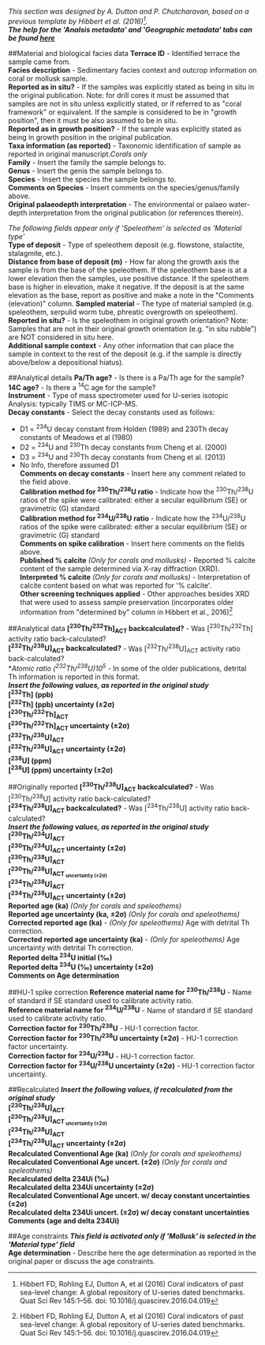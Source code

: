 *This section was designed by A. Dutton and P. Chutcharavan, based on a previous template by Hibbert et al. (2016)[^1].*</br>
***The help for the 'Analsis metadata' and 'Geographic metadata' tabs can be found [here](dating.md)***

##Material and biological facies data
**Terrace ID** - Identified terrace the sample came from.</br>
**Facies description** - Sedimentary facies context and outcrop information on coral or mollusk sample.</br>
**Reported as in situ?** - If the samples was explicitly stated as being in situ in the original publication. Note: for drill cores it must be assumed that samples are not in situ unless explicitly stated, or if referred to as "coral framework" or equivalent. If the sample is considered to be in "growth position", then it must be also assumed to be in situ.</br>
**Reported as in growth position?** - If the sample was explicitly stated as being in growth position in the original publication.</br>
**Taxa information (as reported)** - Taxonomic identification of sample as reported in original manuscript.*Corals only*</br>
**Family**	- Insert the family the sample belongs to.</br>
**Genus** - Insert the genis the sample belongs to.</br>
**Species**	- Insert the species the sample belongs to.</br>
**Comments on Species**	- Insert comments on the species/genus/family above.</br>
**Original palaeodepth interpretation** - The environmental or palaeo water-depth interpretation from the original publication (or references therein).</br>

*The following fields appear only if 'Speleothem' is selected as 'Material type'*</br>
**Type of deposit** - Type of speleothem deposit (e.g. flowstone, stalactite, stalagmite, etc.).</br>
**Distance from base of deposit (m)** - How far along the growth axis the sample is from the base of the speleothem. If the speleothem base is at a lower elevation then the samples, use positive distance. If the speleothem base is higher in elevation, make it negative. If the deposit is at the same elevation as the base, report as positive and make a note in the "Comments (elevation)" column.	
**Sampled material** - The type of material sampled (e.g. speleothem, serpulid worm tube, phreatic overgrowth on speleothem).</br>
**Reported in situ?** - Is the speleothem in original growth orientation? Note: Samples that are not in their original growth orientation (e.g. "in situ rubble") are NOT considered in situ here.</br>
**Additional sample context** - Any other information that can place the sample in context to the rest of the deposit (e.g. if the sample is directly above/below a depositional hiatus).</br>

##Analytical details
**Pa/Th age?** - Is there is a Pa/Th age for the sample?</br>
**14C age?** - Is there a <sup>14</sup>C age for the sample?</br>
**Instrument** - Type of mass spectrometer used for U-series isotopic Analysis: typically TIMS or MC-ICP-MS.</br>
**Decay constants** - Select the decay constants used as follows:</br>
- D1 = <sup>234</sup>U decay constant from Holden (1989) and 230Th decay constants of Meadows et al (1980)</br>
- D2 = <sup>234</sup>U and <sup>230</sup>Th decay constants from Cheng et al. (2000)</br>
- D3 = <sup>234</sup>U and <sup>230</sup>Th decay constants from Cheng et al. (2013)</br>
- No Info, therefore assumed D1</br>
**Comments on decay constants** - Insert here any comment related to the field above.</br>
**Calibration method for <sup>230</sup>Th/<sup>238</sup>U ratio** - Indicate how the <sup>230</sup>Th/<sup>238</sup>U ratios of the spike were calibrated: either a secular equilibrium (SE) or gravimetric (G) standard</br>
**Calibration method for <sup>234</sup>U/<sup>238</sup>U ratio** - Indicate how the <sup>234</sup>U/<sup>238</sup>U ratios of the spike were calibrated: either a secular equilibrium (SE) or gravimetric (G) standard</br>
**Comments on spike calibration** - Insert here comments on the fields above.<br>
**Published % calcite** *(Only for corals and mollusks)* - Reported % calcite content of the sample determined via X-ray diffraction (XRD).</br>
**Interpreted % calcite** *(Only for corals and mollusks)* - Interpretation of calcite content based on what was reported for '% calcite'.</br>
**Other screening techniques applied** - Other approaches besides XRD that were used to assess sample preservation (incorporates older information from "determined by" column in Hibbert et al., 2016)[^1]</br>

##Analytical data
**[<sup>230</sup>Th/<sup>232</sup>Th]<sub>ACT</sub> backcalculated?** - Was [<sup>230</sup>Th/<sup>232</sup>Th] activity ratio back-calculated?</br>
**[<sup>232</sup>Th/<sup>238</sup>U]<sub>ACT</sub> backcalculated?** - Was [<sup>232</sup>Th/<sup>238</sup>U]<sub>ACT</sub> activity ratio back-calculated?</br>
**Atomic ratio (<sup>232</sup>Th/<sup>238</sup>U)*10<sup>5</sup>** - In some of the older publications, detrital Th information is reported in this format.</br>
***Insert the following values, as reported in the original study***</br>
**[<sup>232</sup>Th] (ppb)**</br>
**[<sup>232</sup>Th] (ppb) uncertainty (±2σ)**</br>
**[<sup>230</sup>Th/<sup>232</sup>Th]<sub>ACT</sub>**</br>
**[<sup>230</sup>Th/<sup>232</sup>Th]<sub>ACT</sub> uncertainty (±2σ)**</br>
**[<sup>232</sup>Th/<sup>238</sup>U]<sub>ACT</sub>**</br>
**[<sup>232</sup>Th/<sup>238</sup>U]<sub>ACT</sub> uncertainty (±2σ)**</br>
**[<sup>238</sup>U] (ppm)**</br>
**[<sup>238</sup>U] (ppm) uncertainty (±2σ)**</br>

##Originally reported
**[<sup>230</sup>Th/<sup>238</sup>U]<sub>ACT</sub> backcalculated?** - Was [<sup>230</sup>Th/<sup>238</sup>U] activity ratio back-calculated?</br>
**[<sup>234</sup>Th/<sup>238</sup>U]<sub>ACT</sub> backcalculated?** - Was [<sup>234</sup>Th/<sup>238</sup>U] activity ratio back-calculated?</br>
***Insert the following values, as reported in the original study***</br>
**[<sup>230</sup>Th/<sup>234</sup>U]<sub>ACT</sub>**</br>
**[<sup>230</sup>Th/<sup>234</sup>U]<sub>ACT</sub> uncertainty (±2σ)**</br>
**[<sup>230</sup>Th/<sup>238</sup>U]<sub>ACT<sub>**</br>
**[<sup>230</sup>Th/<sup>238</sup>U]<sub>ACT<sub> uncertainty (±2σ)**</br>
**[<sup>234</sup>Th/<sup>238</sup>U]<sub>ACT</sub>**</br>
**[<sup>234</sup>Th/<sup>238</sup>U]<sub>ACT</sub> uncertainty (±2σ)**</br>
**Reported age (ka)** *(Only for corals and speleothems)* </br>
**Reported age uncertainty (ka, ±2σ)** *(Only for corals and speleothems)*</br>
**Corrected reported age (ka)** - *(Only for speleothems)* Age with detrital Th correction.</br>
**Corrected reported age uncertainty (ka)** - *(Only for speleothems)* Age uncertainty with detrital Th correction.</br>
**Reported delta <sup>234</sup>U initial (‰)**</br>
**Reported delta <sup>234</sup>U (‰) uncertainty (±2σ)**</br>
**Comments on Age determination**</br>

##HU-1 spike correction
**Reference material name for <sup>230</sup>Th/<sup>238</sup>U** - Name of standard if SE standard used to calibrate activity ratio.</br> 
**Reference material name for <sup>234</sup>U/<sup>238</sup>U** - Name of standard if SE standard used to calibrate activity ratio.</br>
**Correction factor for <sup>230</sup>Th/<sup>238</sup>U** - HU-1 correction factor.</br>
**Correction factor for <sup>230</sup>Th/<sup>238</sup>U uncertainty (±2σ)** - HU-1 correction factor uncertainty.</br>
**Correction factor for <sup>234</sup>U/<sup>238</sup>U** - HU-1 correction factor.</br>
**Correction factor for <sup>234</sup>U/<sup>238</sup>U uncertainty (±2σ)** - HU-1 correction factor uncertainty.</br>

##Recalculated
***Insert the following values, if recalculated from the original study***</br>
**[<sup>230</sup>Th/<sup>238</sup>U]<sub>ACT<sub>**</br>
**[<sup>230</sup>Th/<sup>238</sup>U]<sub>ACT<sub> uncertainty (±2σ)**</br>
**[<sup>234</sup>Th/<sup>238</sup>U]<sub>ACT</sub>**</br>
**[<sup>234</sup>Th/<sup>238</sup>U]<sub>ACT</sub> uncertainty (±2σ)**</br>
**Recalculated Conventional Age (ka)**  *(Only for corals and speleothems)*</br>
**Recalculated Conventional Age uncert. (±2σ)**  *(Only for corals and speleothems)*</br>
**Recalculated delta 234Ui (‰)**</br>
**Recalculated delta 234Ui uncertainty (±2σ)**</br>
**Recalculated Conventional Age uncert. w/ decay constant uncertainties (±2σ)**</br>
**Recalculated delta 234Ui uncert. (±2σ) w/ decay constant uncertainties**</br>
**Comments (age and delta 234Ui)**</br>

##Age constraints
***This field is activated only if 'Mollusk' is selected in the 'Material type' field***</br>
**Age determination** - Describe here the age determination as reported in the original paper or discuss the age constraints.


[^1]:Hibbert FD, Rohling EJ, Dutton A, et al (2016) Coral indicators of past sea-level change: A global repository of U-series dated benchmarks. Quat Sci Rev 145:1–56. doi: 10.1016/j.quascirev.2016.04.019